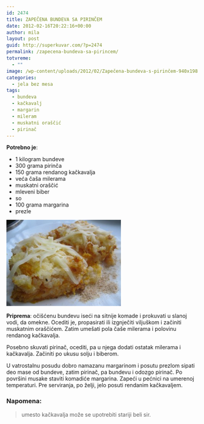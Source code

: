 ```yaml
---
id: 2474
title: ZAPEČENA BUNDEVA SA PIRINČEM
date: 2012-02-16T20:22:16+00:00
author: mila
layout: post
guid: http://superkuvar.com/?p=2474
permalink: /zapecena-bundeva-sa-pirincem/
totvreme:
  - ""
image: /wp-content/uploads/2012/02/Zapečena-bundeva-s-pirinčem-940x198.jpg
categories:
  - jela bez mesa
tags:
  - bundeva
  - kačkavalj
  - margarin
  - mileram
  - muskatni oraščić
  - pirinač
---
```

**Potrebno je**:

  * 1 kilogram bundeve
  * 300 grama pirinča
  * 150 grama rendanog kačkavalja
  * veća čaša milerama
  * muskatni oraščić
  * mleveni biber
  * so
  * 100 grama margarina
  * prezle

<img class="alignnone size-medium wp-image-2495" title="Zapečena bundeva s pirinčem" src="/wp-content/uploads/2012/02/Zapečena-bundeva-s-pirinčem-300x225.jpg" alt="" width="300" height="225" /> 

**Priprema**: očišćenu bundevu iseći na sitnije komade i prokuvati u slanoj vodi, da omekne. Ocediti je, propasirati ili izgnječiti viljuškom i začiniti muskatnim oraščićem. Zatim umešati pola čaše milerama i polovinu rendanog kačkavalja.

Posebno skuvati pirinač, ocediti, pa u njega dodati ostatak milerama i kačkavalja. Začiniti po ukusu solju i biberom.

U vatrostalnu posudu dobro namazanu margarinom i posutu prezlom sipati deo mase od bundeve, zatim pirinač, pa bundevu i odozgo pirinač. Po površini musake staviti komadiće margarina. Zapeći u pećnici na umerenoj temperaturi. Pre serviranja, po želji, jelo posuti rendanim kačkavaljem.

### Napomena:
> umesto kačkavalja može se upotrebiti stariji beli sir.